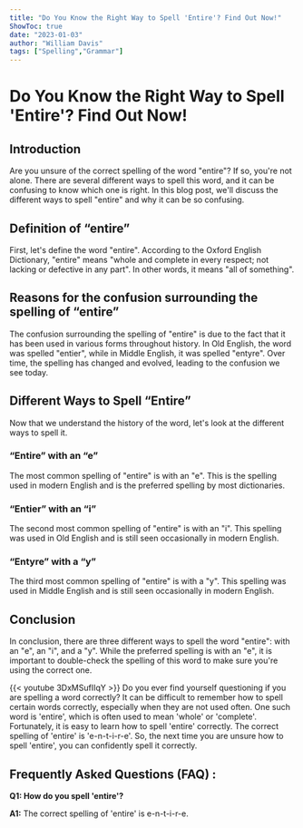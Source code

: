 ```yaml
---
title: "Do You Know the Right Way to Spell 'Entire'? Find Out Now!"
ShowToc: true 
date: "2023-01-03"
author: "William Davis" 
tags: ["Spelling","Grammar"]
---
```

# Do You Know the Right Way to Spell 'Entire'? Find Out Now!

## Introduction

Are you unsure of the correct spelling of the word "entire"? If so, you're not alone. There are several different ways to spell this word, and it can be confusing to know which one is right. In this blog post, we'll discuss the different ways to spell "entire" and why it can be so confusing.

## Definition of “entire”

First, let's define the word "entire". According to the Oxford English Dictionary, "entire" means "whole and complete in every respect; not lacking or defective in any part". In other words, it means "all of something".

## Reasons for the confusion surrounding the spelling of “entire”

The confusion surrounding the spelling of "entire" is due to the fact that it has been used in various forms throughout history. In Old English, the word was spelled "entier", while in Middle English, it was spelled "entyre". Over time, the spelling has changed and evolved, leading to the confusion we see today.

## Different Ways to Spell “Entire”

Now that we understand the history of the word, let's look at the different ways to spell it.

### “Entire” with an “e”

The most common spelling of "entire" is with an "e". This is the spelling used in modern English and is the preferred spelling by most dictionaries.

### “Entier” with an “i”

The second most common spelling of "entire" is with an "i". This spelling was used in Old English and is still seen occasionally in modern English.

### “Entyre” with a “y”

The third most common spelling of "entire" is with a "y". This spelling was used in Middle English and is still seen occasionally in modern English.

## Conclusion

In conclusion, there are three different ways to spell the word "entire": with an "e", an "i", and a "y". While the preferred spelling is with an "e", it is important to double-check the spelling of this word to make sure you're using the correct one.

{{< youtube 3DxMSufIIqY >}} 
Do you ever find yourself questioning if you are spelling a word correctly? It can be difficult to remember how to spell certain words correctly, especially when they are not used often. One such word is 'entire', which is often used to mean 'whole' or 'complete'. Fortunately, it is easy to learn how to spell 'entire' correctly. The correct spelling of 'entire' is 'e-n-t-i-r-e'. So, the next time you are unsure how to spell 'entire', you can confidently spell it correctly.

## Frequently Asked Questions (FAQ) :
**Q1: How do you spell 'entire'?**

**A1:** The correct spelling of 'entire' is e-n-t-i-r-e.





